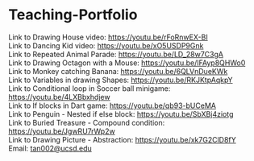 # Teaching-Portfolio
Link to Drawing House video: https://youtu.be/rFoRnwEX-BI \
Link to Dancing Kid video: https://youtu.be/xO5USDP9Gnk \
Link to Repeated Animal Parade: https://youtu.be/LD_28w7C3gA \
Link to Drawing Octagon with a Mouse: https://youtu.be/IFAyp8QHWo0 \
Link to Monkey catching Banana: https://youtu.be/6QLVnDueKWk \
Link to Variables in drawing Shapes: https://youtu.be/RKJKtpAqkpY \
Link to Conditional loop in Soccer ball minigame: https://youtu.be/4LXBbxhdjew \
Link to If blocks in Dart game: https://youtu.be/qb93-bUCeMA \
Link to Penguin - Nested if else block: https://youtu.be/SbXBj4ziotg \
Link to Buried Treasure - Compound condition: https://youtu.be/JgwRU7rWp2w \
Link to Drawing Picture - Abstraction: https://youtu.be/xk7G2ClD8fY \
Email: tan002@ucsd.edu
